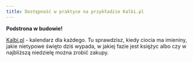 ```yaml
---
title: Dostępność w praktyce na przykładzie Kalbi.pl
---
```


<p><strong>Podstrona w budowie!</strong></p>

<!-- <div class="box">
  <p>
    Spis treści:
    <ul>
      <li><a href="#wa-day">o Kalbi</a></li>
      <li><a href="#wa-day">kartka z kalendarza</a></li>
    </ul>
  </p>
</div> -->

<div class="box">
  <p><a href="https://www.kalbi.pl/" target="_blank" class="internal-link">Kalbi.pl</a> - kalendarz dla każdego. Tu sprawdzisz, kiedy ciocia ma imieniny, jakie nietypowe święto dziś wypada, w jakiej fazie jest księżyc albo czy w najbliższą niedzielę można zrobić zakupy.</p>
</div>